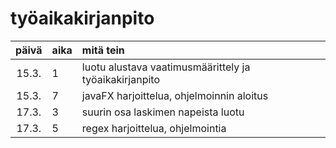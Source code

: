 # työaikakirjanpito

| päivä | aika | mitä tein  |
| :----:|:-----| :-----|
| 15.3. | 1   | luotu alustava vaatimusmäärittely ja työaikakirjanpito |
| 15.3. | 7   | javaFX harjoittelua, ohjelmoinnin aloitus |
| 17.3. | 3   | suurin osa laskimen napeista luotu |
| 17.3. | 5  | regex harjoittelua, ohjelmointia |

